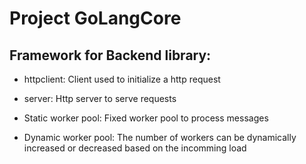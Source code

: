 # Project GoLangCore

## Framework for Backend library:

- httpclient:
    Client used to initialize a http request

- server:
    Http server to serve requests

- Static worker pool:
    Fixed worker pool to process messages

- Dynamic worker pool:
    The number of workers can be dynamically increased or decreased based on the incomming load
